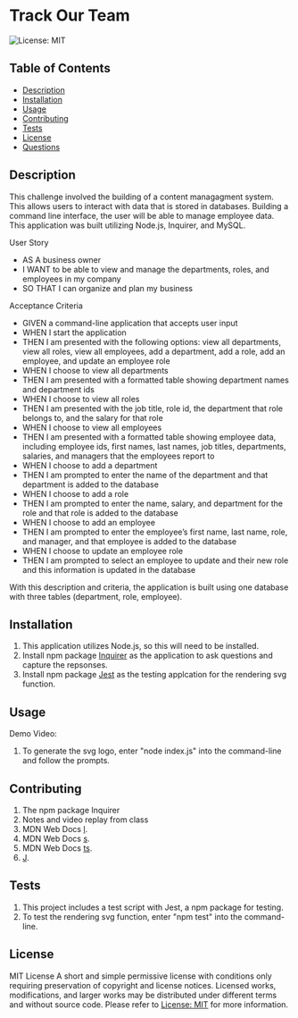 # Track Our Team

 ![License: MIT](https://img.shields.io/badge/License-MIT-yellow.svg)

## Table of Contents
  - [Description](#description)
  - [Installation](#installation)
  - [Usage](#usage)
  - [Contributing](#contributing)
  - [Tests](#tests)
  - [License](#license)
  - [Questions](#questions)

## Description
This challenge involved the building of a content managagment system. This allows users to interact with data that is stored in databases. Building a command line interface, the user will be able to manage employee data. This application was built utilizing Node.js, Inquirer, and MySQL. 

User Story
- AS A business owner
- I WANT to be able to view and manage the departments, roles, and employees in my company
- SO THAT I can organize and plan my business

Acceptance Criteria
- GIVEN a command-line application that accepts user input
- WHEN I start the application
- THEN I am presented with the following options: view all departments, view all roles, view all employees, add a department, add a role, add an   
  employee, and update an employee role
- WHEN I choose to view all departments
- THEN I am presented with a formatted table showing department names and department ids
- WHEN I choose to view all roles
- THEN I am presented with the job title, role id, the department that role belongs to, and the salary for that role
- WHEN I choose to view all employees
- THEN I am presented with a formatted table showing employee data, including employee ids, first names, last names, job titles, departments, salaries, 
  and managers that the employees report to
- WHEN I choose to add a department
- THEN I am prompted to enter the name of the department and that department is added to the database
- WHEN I choose to add a role
- THEN I am prompted to enter the name, salary, and department for the role and that role is added to the database
- WHEN I choose to add an employee
- THEN I am prompted to enter the employee’s first name, last name, role, and manager, and that employee is added to the database
- WHEN I choose to update an employee role
- THEN I am prompted to select an employee to update and their new role and this information is updated in the database

With this description and criteria, the application is built using one database with three tables (department, role, employee).

## Installation
1. This application utilizes Node.js, so this will need to be installed.
2. Install npm package [Inquirer](https://www.npmjs.com/package/inquirer) as the application to ask questions and capture the repsonses.
3. Install npm package [Jest](https://www.npmjs.com/package/jest) as the testing applcation for the rendering svg function.

## Usage

Demo Video: 

1. To generate the svg logo, enter "node index.js" into the command-line and follow the prompts.

## Contributing
1. The npm package Inquirer
3. Notes and video replay from class
4. MDN Web Docs [l](https://developer.mozilla.org/en-US/docs/Web/SVG/Tutorial).
5. MDN Web Docs [s](https://developer.mozilla.org/en-US/docs/Web/SVG/Tutorial/Basic_Shapes).
6. MDN Web Docs [ts](https://developer.mozilla.org/en-US/docs/Web/SVG/Tutorial/Texts).
7. [J](https://marketplace.visualstudio.com/items?itemName=jock.svg).

## Tests
1. This project includes a test script with Jest, a npm package for testing.
2. To test the rendering svg function, enter "npm test" into the command-line.

## License
MIT License
A short and simple permissive license with conditions only requiring preservation of copyright and license notices. Licensed works, modifications, and larger works may be distributed under different terms and without source code. Please refer to [License: MIT](https://choosealicense.com/licenses/mit/) for more information.
